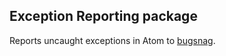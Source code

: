 ## Exception Reporting package

Reports uncaught exceptions in Atom to [bugsnag](https://bugsnag.com).
